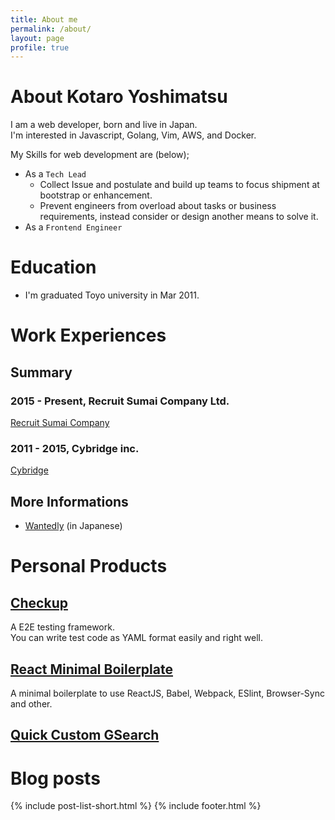```yaml
---
title: About me
permalink: /about/
layout: page
profile: true
---
```


# About Kotaro Yoshimatsu
I am a web developer, born and live in Japan.  
I'm interested in Javascript, Golang, Vim, AWS, and Docker.

My Skills for web development are (below);
- As a `Tech Lead`
  - Collect Issue and postulate and build up teams to focus shipment at bootstrap or enhancement.
  - Prevent engineers from overload about tasks or business requirements, instead consider or design another means to solve it.
- As a `Frontend Engineer`

# Education
- I'm graduated Toyo university in Mar 2011. 

# Work Experiences

## Summary

### 2015 - Present, Recruit Sumai Company Ltd.
[Recruit Sumai Company](http://www.recruit-sumai.co.jp/) 

### 2011 - 2015, Cybridge inc.
[Cybridge](https://www.cybridge.jp/)

## More Informations

- [Wantedly](https://www.wantedly.com/users/18446777) (in Japanese)
<!-- - ~~[Linkedin](https://www.linkedin.com/in/%E8%80%95%E5%A4%AA%E9%83%8E-%E5%90%89%E6%9D%BE-17813389) (in English)~~ -->

# Personal Products 

## [Checkup](https://github.com/ktrysmt/checkup)
A E2E testing framework.  
You can write test code as YAML format easily and right well.

## [React Minimal Boilerplate](https://github.com/ktrysmt/react-minimal-boilerplate) 
A minimal boilerplate to use ReactJS, Babel, Webpack, ESlint, Browser-Sync and other.

## [Quick Custom GSearch](https://github.com/ktrysmt/quick-custom-gsearch)

# Blog posts
{% include post-list-short.html %}
{% include footer.html %}
